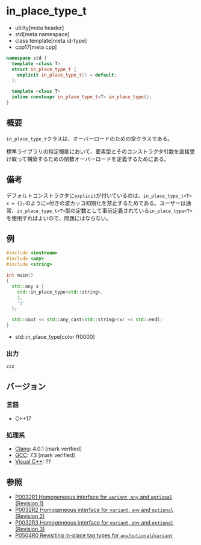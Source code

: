 # in_place_type_t
* utility[meta header]
* std[meta namespace]
* class template[meta id-type]
* cpp17[meta cpp]

```cpp
namespace std {
  template <class T>
  struct in_place_type_t {
    explicit in_place_type_t() = default;
  };

  template <class T>
  inline constexpr in_place_type_t<T> in_place_type{};
}
```

## 概要
`in_place_type_t`クラスは、オーバーロードのための空クラスである。

標準ライブラリの特定機能において、要素型とそのコンストラクタ引数を直接受け取って構築するための関数オーバーロードを定義するためにある。


## 備考
デフォルトコンストラクタに`explicit`が付いているのは、`in_place_type_t<T> x = {};`のように`=`付きの波カッコ初期化を禁止するためである。ユーザーは通常、`in_place_type_t<T>`型の定数として事前定義されている`in_place_type<T>`を使用すればよいので、問題にはならない。


## 例
```cpp example
#include <iostream>
#include <any>
#include <string>

int main()
{
  std::any x {
    std::in_place_type<std::string>,
    3,
    'z'
  };

  std::cout << std::any_cast<std::string>(x) << std::endl;
}
```
* std::in_place_type[color ff0000]

### 出力
```
zzz
```

## バージョン
### 言語
- C++17

### 処理系
- [Clang](/implementation.md#clang): 4.0.1 [mark verified]
- [GCC](/implementation.md#gcc): 7.3 [mark verified]
- [Visual C++](/implementation.md#visual_cpp): ??


## 参照
- [P0032R1 Homogeneous interface for `variant`, `any` and `optional` (Revision 1)](http://www.open-std.org/jtc1/sc22/wg21/docs/papers/2015/p0032r1.pdf)
- [P0032R2 Homogeneous interface for `variant`, `any` and `optional` (Revision 2)](http://www.open-std.org/jtc1/sc22/wg21/docs/papers/2016/p0032r2.pdf)
- [P0032R3 Homogeneous interface for `variant`, `any` and `optional` (Revision 3)](http://www.open-std.org/jtc1/sc22/wg21/docs/papers/2016/p0032r3.pdf)
- [P0504R0 Revisiting in-place tag types for `any`/`optional`/`variant`](http://www.open-std.org/jtc1/sc22/wg21/docs/papers/2016/p0504r0.html)
